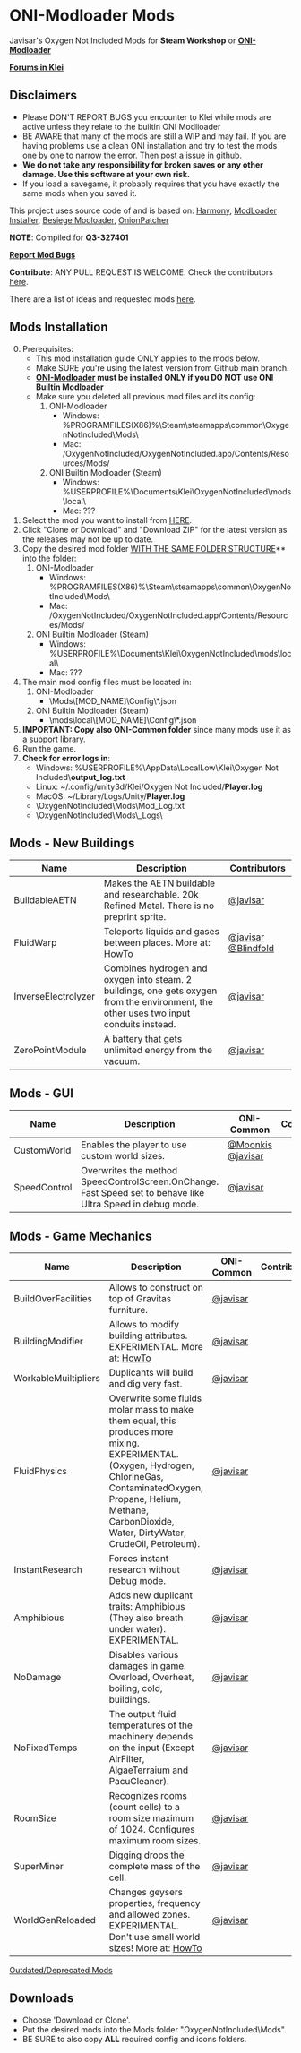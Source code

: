 # ONI-Modloader Mods
Javisar's Oxygen Not Included Mods for **Steam Workshop** or [**ONI-Modloader**](https://github.com/javisar/ONI-Modloader)

[**Forums in Klei**](https://forums.kleientertainment.com/forums/topic/97444-mods-trevices-mods-lair/)


Disclaimers
-----------
* Please DON'T REPORT BUGS you encounter to Klei while mods are active unless they relate to the builtin ONI Modlioader
* BE AWARE that many of the mods are still a WIP and may fail. If you are having problems use a clean ONI installation and try to test the mods one by one to narrow the error. Then post a issue in github.
* **We do not take any responsibility for broken saves or any other damage. Use this software at your own risk.**
* If you load a savegame, it probably requires that you have exactly the same mods when you saved it.

This project uses source code of and is based on: [Harmony](https://github.com/pardeike/Harmony), [ModLoader Installer](https://github.com/zeobviouslyfakeacc/ModLoaderInstaller), [Besiege Modloader](https://github.com/spaar/besiege-modloader), [OnionPatcher](https://forums.kleientertainment.com/topic/81296-mod159-materialcolor-onionpatcher/)


**NOTE**: Compiled for **Q3-327401**

**[Report Mod Bugs](https://github.com/javisar/ONI-Modloader-Mods/issues/new/choose)**

**Contribute**: ANY PULL REQUEST IS WELCOME. Check the contributors [here](https://github.com/javisar/ONI-Modloader-Mods/graphs/contributors). 

There are a list of ideas and requested mods [here](https://github.com/javisar/ONI-Modloader/issues).


Mods Installation
-----------------
0. Prerequisites:
   * This mod installation guide ONLY applies to the mods below.
   * Make SURE you're using the latest version from Github main branch.
   * **[ONI-Modloader](https://github.com/javisar/ONI-Modloader#quick-start) must be installed ONLY if you DO NOT use ONI Builtin Modloader**
   * Make sure you deleted all previous mod files and its config:
     1. ONI-Modloader	
        * Windows: %PROGRAMFILES(X86)%\Steam\steamapps\common\OxygenNotIncluded\Mods\
        * Mac: /OxygenNotIncluded/OxygenNotIncluded.app/Contents/Resources/Mods/
     2. ONI Builtin Modloader (Steam)
        * Windows: %USERPROFILE%\Documents\Klei\OxygenNotIncluded\mods\local\
        * Mac: ???
1. Select the mod you want to install from [HERE](https://github.com/javisar/ONI-Modloader-Mods/tree/master/Mods).
2. Click "Clone or Download" and "Download ZIP" for the latest version as the releases may not be up to date.
3. Copy the desired mod folder [WITH THE SAME FOLDER STRUCTURE](https://github.com/javisar/ONI-Modloader-Mods/tree/master/.github/folders.png)** into the folder:
   1. ONI-Modloader	
      * Windows: %PROGRAMFILES(X86)%\Steam\steamapps\common\OxygenNotIncluded\Mods\
      * Mac: /OxygenNotIncluded/OxygenNotIncluded.app/Contents/Resources/Mods/
   2. ONI Builtin Modloader (Steam)
      * Windows: %USERPROFILE%\Documents\Klei\OxygenNotIncluded\mods\local\
      * Mac: ???
4. The main mod config files must be located in:
   1. ONI-Modloader
      * \Mods\\[MOD_NAME]\Config\\*.json
   2. ONI Builtin Modloader (Steam)
      * \mods\local\\[MOD_NAME]\Config\\*.json
5. **IMPORTANT: Copy also ONI-Common folder** since many mods use it as a support library.
6. Run the game.
7. **Check for error logs in**:
   * Windows: %USERPROFILE%\AppData\LocalLow\Klei\Oxygen Not Included\\**output_log.txt** 
   * Linux: ~/.config/unity3d/Klei/Oxygen Not Included/**Player.log**
   * MacOS: ~/Library/Logs/Unity/**Player.log**
   * \OxygenNotIncluded\Mods\Mod_Log.txt
   * \OxygenNotIncluded\Mods\\_Logs\


Mods - New Buildings
--------------------
| Name  | Description | Contributors |
| ----- | ----------- | ------- |
| BuildableAETN | Makes the AETN buildable and researchable. 20k Refined Metal. There is no preprint sprite. | [@javisar](https://github.com/javisar) |
| FluidWarp | Teleports liquids and gases between places. More at: [HowTo](https://github.com/javisar/ONI-Modloader-Mods/blob/master/Mods/FluidWarp/FluidWarpModHowto.txt) | [@javisar](https://github.com/javisar) [@Blindfold](https://github.com/Blindfold) |
| InverseElectrolyzer | Combines hydrogen and oxygen into steam. 2 buildings, one gets oxygen from the environment, the other uses two input conduits instead. | [@javisar](https://github.com/javisar) |
| ZeroPointModule | A battery that gets unlimited energy from the vacuum. | [@javisar](https://github.com/javisar) |


Mods - GUI
--------------------
| Name  | Description | ONI-Common | Contributors |
| ----- | ----------- | ---------- | ------- |
| CustomWorld | Enables the player to use custom world sizes. | [@Moonkis](https://github.com/Moonkis) [@javisar](https://github.com/javisar) |
| SpeedControl | Overwrites the method SpeedControlScreen.OnChange. Fast Speed set to behave like Ultra Speed in debug mode. | [@javisar](https://github.com/javisar) |


Mods - Game Mechanics
--------------------
| Name  | Description | ONI-Common | Contributors |
| ----- | ----------- | ---------- | ------- |
| BuildOverFacilities | Allows to construct on top of Gravitas furniture. | [@javisar](https://github.com/javisar) |
| BuildingModifier | Allows to modify building attributes. EXPERIMENTAL. More at: [HowTo](https://github.com/javisar/ONI-Modloader-Mods/blob/master/Mods/BuildingModifier/BuildingModifierHowto.txt) | [@javisar](https://github.com/javisar) |
| WorkableMuiltipliers | Duplicants will build and dig very fast. | [@javisar](https://github.com/javisar) |
| FluidPhysics | Overwrite some fluids molar mass to make them equal, this produces more mixing. EXPERIMENTAL. (Oxygen, Hydrogen, ChlorineGas, ContaminatedOxygen, Propane, Helium, Methane, CarbonDioxide, Water, DirtyWater, CrudeOil, Petroleum). | [@javisar](https://github.com/javisar) |
| InstantResearch | Forces instant research without Debug mode. | [@javisar](https://github.com/javisar) |
| Amphibious | Adds new duplicant traits: Amphibious (They also breath under water). EXPERIMENTAL. | [@javisar](https://github.com/javisar) |
| NoDamage | Disables various damages in game. Overload, Overheat, boiling, cold, buildings. | [@javisar](https://github.com/javisar) |
| NoFixedTemps | The output fluid temperatures of the machinery depends on the input (Except AirFilter, AlgaeTerraium and PacuCleaner). | [@javisar](https://github.com/javisar) |
| RoomSize | Recognizes rooms (count cells) to a room size maximum of 1024. Configures maximum room sizes. | [@javisar](https://github.com/javisar) |
| SuperMiner | Digging drops the complete mass of the cell. | [@javisar](https://github.com/javisar) |
| WorldGenReloaded | Changes geysers properties, frequency and allowed zones. EXPERIMENTAL. Don't use small world sizes! More at: [HowTo](https://github.com/javisar/ONI-Modloader-Mods/blob/master/Mods/WorldGenReloaded/WorldGenReloadedHowto.txt) | [@javisar](https://github.com/javisar) |


[Outdated/Deprecated Mods](https://github.com/javisar/ONI-Modloader-Mods/blob/master/Outdated.md)


Downloads
---------
* Choose 'Download or Clone'.
* Put the desired mods into the Mods folder "OxygenNotIncluded\Mods".
* BE SURE to also copy **ALL** required config and icons folders.



